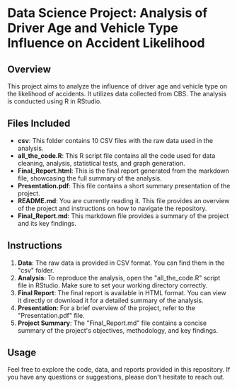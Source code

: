 # Data Science Project: Analysis of Driver Age and Vehicle Type Influence on Accident Likelihood

## Overview

This project aims to analyze the influence of driver age and vehicle type on the likelihood of accidents. It utilizes data collected from CBS. The analysis is conducted using R in RStudio.

## Files Included

- **csv**: This folder contains 10 CSV files with the raw data used in the analysis.
- **all_the_code.R**: This R script file contains all the code used for data cleaning, analysis, statistical tests, and graph generation.
- **Final_Report.html**: This is the final report generated from the markdown file, showcasing the full summary of the analysis.
- **Presentation.pdf**: This file contains a short summary presentation of the project.
- **README.md**: You are currently reading it. This file provides an overview of the project and instructions on how to navigate the repository.
- **Final_Report.md**: This markdown file provides a summary of the project and its key findings.

## Instructions

1. **Data**: The raw data is provided in CSV format. You can find them in the "csv" folder.
2. **Analysis**: To reproduce the analysis, open the "all_the_code.R" script file in RStudio. Make sure to set your working directory correctly.
3. **Final Report**: The final report is available in HTML format. You can view it directly or download it for a detailed summary of the analysis.
4. **Presentation**: For a brief overview of the project, refer to the "Presentation.pdf" file.
5. **Project Summary**: The "Final_Report.md" file contains a concise summary of the project's objectives, methodology, and key findings.

## Usage

Feel free to explore the code, data, and reports provided in this repository. If you have any questions or suggestions, please don't hesitate to reach out.

